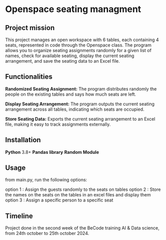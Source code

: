 # Openspace seating managment

## Project mission

This project manages an open workspace with 6 tables, each containing 4 seats, represented in code through the Openspace class. The program allows you to organize seating assignments randomly for a given list of names, check for available seating, display the current seating arrangement, and save the seating data to an Excel file.

## Functionalities

**Randomized Seating Assignment:**
The program distributes randomly the people on the existing tables and says how much seats are left.

**Display Seating Arrangement:**
The program outputs the current seating arrangement across all tables, indicating which seats are occupied.

**Store Seating Data:** 
Exports the current seating arrangement to an Excel file, making it easy to track assignments externally.

## Installation

**Python** 3.8+
**Pandas library**
**Random Module** 

## Usage

from main.py, run the following options:

option 1 : Assign the guests randomly to the seats on tables
option 2 : Store the names on the seats on the tables in an excel files and display them
option 3 : Assign a specific person to a specific seat

## Timeline

Project done in the second week of the BeCode training AI & Data science, from 24th october to 25th october 2024.




